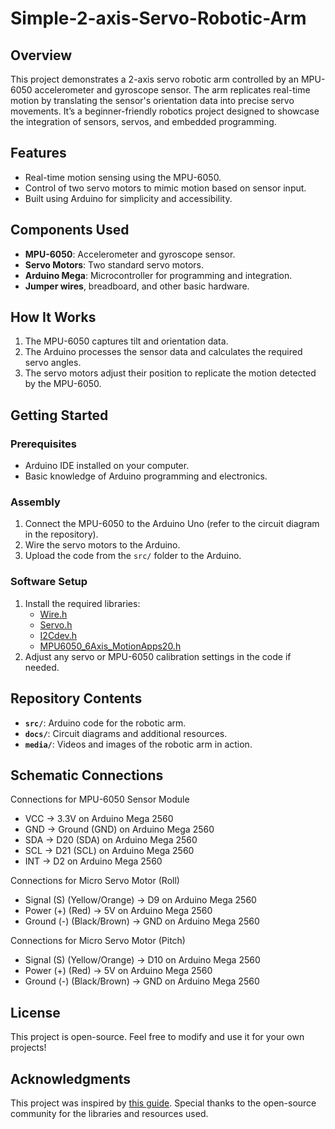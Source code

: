 # Simple-2-axis-Servo-Robotic-Arm



## Overview
This project demonstrates a 2-axis servo robotic arm controlled by an MPU-6050 accelerometer and gyroscope sensor. The arm replicates real-time motion by translating the sensor's orientation data into precise servo movements. It’s a beginner-friendly robotics project designed to showcase the integration of sensors, servos, and embedded programming.

## Features
- Real-time motion sensing using the MPU-6050.
- Control of two servo motors to mimic motion based on sensor input.
- Built using Arduino for simplicity and accessibility.

## Components Used
- **MPU-6050**: Accelerometer and gyroscope sensor.
- **Servo Motors**: Two standard servo motors.
- **Arduino Mega**: Microcontroller for programming and integration.
- **Jumper wires**, breadboard, and other basic hardware.

## How It Works
1. The MPU-6050 captures tilt and orientation data.
2. The Arduino processes the sensor data and calculates the required servo angles.
3. The servo motors adjust their position to replicate the motion detected by the MPU-6050.

## Getting Started
### Prerequisites
- Arduino IDE installed on your computer.
- Basic knowledge of Arduino programming and electronics.

### Assembly
1. Connect the MPU-6050 to the Arduino Uno (refer to the circuit diagram in the repository).
2. Wire the servo motors to the Arduino.
3. Upload the code from the `src/` folder to the Arduino.

### Software Setup
1. Install the required libraries:
   - [Wire.h](https://www.arduino.cc/reference/en/libraries/wire/)
   - [Servo.h](https://www.arduino.cc/reference/en/libraries/servo/)
   - [I2Cdev.h](https://github.com/jrowberg/i2cdevlib/tree/master/Arduino/I2Cdev)
   - [MPU6050_6Axis_MotionApps20.h](https://github.com/jrowberg/i2cdevlib/tree/master/Arduino/MPU6050)
2. Adjust any servo or MPU-6050 calibration settings in the code if needed.

## Repository Contents
- **`src/`**: Arduino code for the robotic arm.
- **`docs/`**: Circuit diagrams and additional resources.
- **`media/`**: Videos and images of the robotic arm in action.

## Schematic Connections

Connections for MPU-6050 Sensor Module
- VCC  -> 3.3V on Arduino Mega 2560
- GND  -> Ground (GND) on Arduino Mega 2560
- SDA  -> D20 (SDA) on Arduino Mega 2560
- SCL  -> D21 (SCL) on Arduino Mega 2560
- INT  -> D2 on Arduino Mega 2560


Connections for Micro Servo Motor (Roll)
- Signal (S) (Yellow/Orange) -> D9 on Arduino Mega 2560
- Power (+) (Red)           -> 5V on Arduino Mega 2560
- Ground (-) (Black/Brown)  -> GND on Arduino Mega 2560


Connections for Micro Servo Motor (Pitch)
- Signal (S) (Yellow/Orange) -> D10 on Arduino Mega 2560
- Power (+) (Red)            -> 5V on Arduino Mega 2560
- Ground (-) (Black/Brown)   -> GND on Arduino Mega 2560

## License
This project is open-source. Feel free to modify and use it for your own projects!

## Acknowledgments
This project was inspired by [this guide](https://projecthub.arduino.cc/RucksikaaR/simple-2-axis-servo-robotic-arm-controlled-by-mpu-6050-0a31a3). Special thanks to the open-source community for the libraries and resources used.
